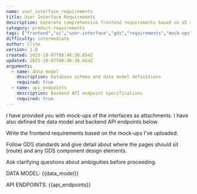 ```yaml
---
name: user_interface_requirements
title: User Interface Requirements
description: Generate comprehensive frontend requirements based on UI mock-ups, following GDS standards and design patterns. Analyzes interface designs, data models, and API endpoints to create detailed frontend specifications with routing, component design, and accessibility considerations.
category: product-requirements
tags: ["frontend","ui","user-interface","gds","requirements","mock-ups","routing","components"]
difficulty: intermediate
author: Cline
version: 1.0
created: 2025-10-07T08:48:30.654Z
updated: 2025-10-07T08:48:30.654Z
arguments:
  - name: data_model
    description: Database schema and data model definitions
    required: true
  - name: api_endpoints
    description: Backend API endpoint specifications
    required: true
---
```


I have provided you with mock-ups of the interfaces as attachments. I have also defined the data model and backend API endpoints below.

Write the frontend requirements based on the mock-ups I've uploaded.

Follow GDS standards and give detail about where the pages should sit (route) and any GDS component design elements.

Ask clarifying questions about ambiguities before proceeding.

DATA MODEL:
{{data_model}}

API ENDPOINTS:
{{api_endpoints}}